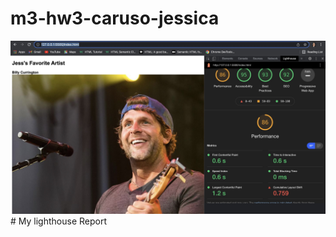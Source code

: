 # m3-hw3-caruso-jessica
<img src="Image 1-23-22 at 7.35 PM.jpg" alt="Lighthouse Screenshot"/>
# My lighthouse Report